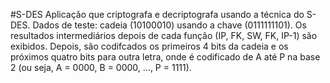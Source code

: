 #S-DES
Aplicação que criptografa e decriptografa usando a técnica do S-DES. Dados de teste: cadeia (10100010) usando a chave 
(0111111101). 
Os resultados intermediários depois de cada função (IP, FK, SW, FK, IP-1) são exibidos. Depois, são codifcados os primeiros 
4 bits da cadeia e os próximos quatro bits para outra letra, onde é codificado de A até P na base 2 (ou seja, A = 0000, 
B = 0000, ..., P = 1111).

